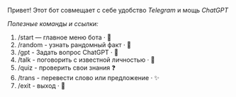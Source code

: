 Привет! Этот бот совмещает с себе удобство _Telegram_ и мощь *ChatGPT*

*Полезные команды и ссылки:*
1. /start — главное меню бота · 👋
2. /random - узнать рандомный факт · 🧠
3. /gpt - Задать вопрос ChatGPT · 🤖
4. /talk - поговорить с известной личностью · 👤
5. /quiz - проверить свои знания ❓
6. /trans - перевести слово или предложение · ✨
7. /exit - выход · 👀
